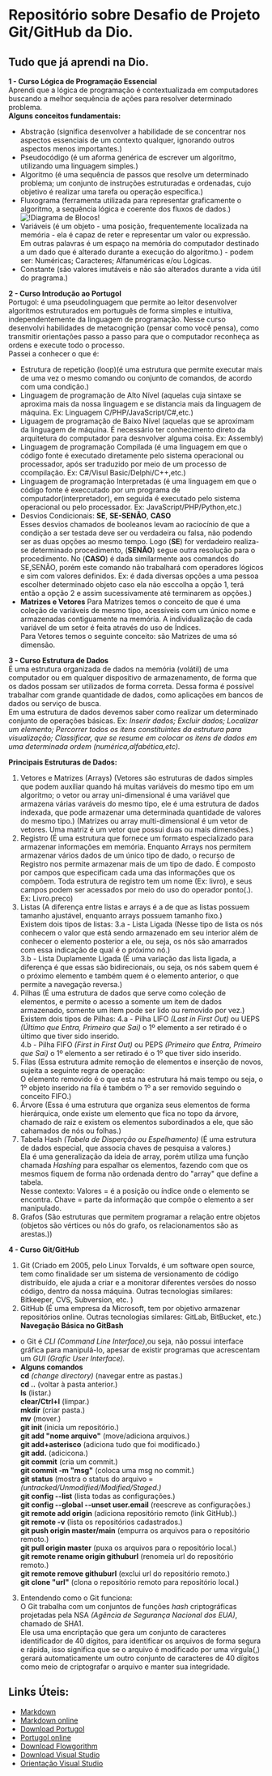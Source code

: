 # Repositório sobre Desafio de Projeto Git/GitHub da Dio.
## Tudo que já aprendi na Dio.
**1 - Curso Lógica de Programação Essencial**<br>
Aprendi que a lógica de programação é contextualizada em computadores buscando a melhor sequência de ações para resolver determinado problema.<br>
**Alguns conceitos fundamentais:**
- Abstração (significa desenvolver a habilidade de se concentrar nos aspectos essenciais de um contexto qualquer, ignorando outros aspectos menos importantes.)
- Pseudocódigo (é um aforma genérica de escrever um algoritmo, utilizando uma linguagem simples.)
- Algoritmo (é uma sequência de passos que resolve um determinado problema; um conjunto de instruções estruturadas e ordenadas, cujo objetivo é realizar uma tarefa ou operação específica.)
- Fluxograma (ferramenta utilizada para representar graficamente o algoritmo, a sequência lógica e coerente dos fluxos de dados.)
![!Diagrama de Blocos!](https://i.ytimg.com/vi/VX4Lmp2OTpw/maxresdefault.jpg)
- Variáveis (é um objeto - uma posição, frequentemente localizada na memória - ela é capaz de reter e representar um valor ou expressão.<br> Em outras palavras é um espaço na memória do computador destinado a um dado que é alterado durante a execução do algoritmo.) - podem ser: Numéricas; Caracteres; Alfanuméricas e/ou Lógicas.
- Constante (são valores imutáveis e não são alterados durante a vida útil do pragrama.)<br>

**2 - Curso Introdução ao Portugol**<br>
Portugol: é uma pseudolinguagem que permite ao leitor desenvolver algoritmos estruturados em português de forma simples e intuitiva, independentemente da linguagem de programação.
Nesse curso desenvolvi habilidades de metacognição (pensar como você pensa), como transmitir orientações passo a passo para que o computador reconheça as ordens e execute todo o processo.<br>
Passei a conhecer o que é:
- Estrutura de repetição (loop)(é uma estrutura que permite executar mais de uma vez o mesmo comando ou conjunto de comandos, de acordo com uma condição.)
- Linguagem de programação de Alto Nível (aquelas cuja sintaxe se aproxima mais da nossa linguagem e se distancia mais da linguagem de máquina. Ex: Linguagem C/PHP/JavaScript/C#,etc.)
- Liguagem de programação de Baixo Nível (aquelas que se aproximam da linguagem de máquina. É necessário ter conhecimento direto da arquitetura do computador para desnvolver alguma coisa. Ex: Assembly)
- Linguagem de programação Compilada (é uma linguagem em que o código fonte é executado diretamente pelo sistema operacional ou processador, após ser traduzido por meio de um processo de ccompilação. Ex: C#/Visul Basic/Delphi/C++,etc.)
- Linguagem de programação Interpretadas (é uma linguagem em que o código fonte é execcutado por um programa de computador(interpretador), em seguida é executado pelo sistema operacional ou pelo processador. Ex: JavaScript/PHP/Python,etc.)
- Desvios Condicionais: **SE**, **SE-SENÃO**, **CASO**<br>
Esses desvios chamados de booleanos levam ao raciocínio de que a condição a ser testada deve ser ou verdadeira ou falsa, não podendo ser as duas opções ao mesmo tempo. Logo (**SE**) for verdadeiro realiza-se determinado procedimento, (**SENÃO**) segue outra resolução para o procedimento. No (**CASO**) é dada similarmente aos comandos do SE,SENÃO, porém este comando não trabalhará com operadores lógicos e sim com valores definidos. Ex: é dada diversas opções a uma pessoa escolher determinado objeto caso ela não esccolha a opção 1, terá então a opção 2 e assim sucessivamente até terminarem as opções.)
- **Matrizes e Vetores**
Para Matrizes temos o conceito de que é uma coleção de variáveis de mesmo tipo, acessíveis com um único nome e armazenadas contiguamente na memória. A individualização de cada variável de um setor é feita através do uso de Índices.<br>
Para Vetores temos o seguinte conceito: são Matrizes de uma só dimensão.<br>

**3 - Curso Estrutura de Dados**<br>
É uma estrutura organizada de dados na memória (volátil) de uma computador ou em qualquer dispositivo de armazenamento, de forma que os dados possam ser utilizados de forma correta. Dessa forma é possível trabalhar com grande quantidade de dados, como aplicações em bancos de dados ou serviço de busca.<br>
Em uma estrutura de dados devemos saber como realizar um determinado conjunto de operações básicas. Ex: _Inserir dados; Excluir dados; Localizar um elemento; Percorrer todos os itens constituintes da estrutura para visualização; Classificar, que se resume em colocar os itens de dados em uma determinada ordem (numérica,alfabética,etc)._<br>

**Principais Estruturas de Dados:**
1. Vetores e Matrizes (Arrays) (Vetores são estruturas de dados simples que podem auxiliar quando há muitas variáveis do mesmo tipo em um algoritmo; o vetor ou array uni-dimensional é uma variável que armazena várias varáveis do mesmo tipo, ele é uma estrutura de dados indexada, que pode armazenar uma determinada quantidade de valores do mesmo tipo.) (Matrizes ou array multi-dimensional é um vetor de vetores. Uma matriz é um vetor que possui duas ou mais dimensões.)<br>
2. Registro (É uma estrutura que fornece um formato especializado para armazenar informações em memória. Enquanto Arrays nos permitem armazenar vários dados de um único tipo de dado, o recurso de Registro nos permite armazenar mais de um tipo de dado. É composto por campos que especificam cada uma das informações que os compõem. Toda estrutura de registro tem um nome (Ex: livro), e seus campos podem ser acessados por meio do uso do operador ponto(.). Ex: Livro.preco)<br>
3. Listas (A diferença entre listas e arrays é a de que as listas possuem tamanho ajustável, enquanto arrays possuem tamanho fixo.)<br>Existem dois tipos de listas:
3.a - Lista Ligada (Nesse tipo de lista os nós conhecem o valor que está sendo armazenado em seu interior além de conhecer o elemento posterior a ele, ou seja, os nós são amarrados com essa indicação de qual é o próximo nó.) <br>
3.b - Lista Duplamente Ligada (É uma variação das lista ligada, a diferença é que essas são bidirecionais, ou seja, os nós sabem quem é o próximo elemento e também quem é o elemento anterior, o que permite a navegação reversa.) <br>
4. Pilhas (É uma estrutura de dados que serve como coleção de elementos, e permite o acesso a somente um item de dados armazenado, somente um item pode ser lido ou removido por vez.) <br>Existem dois tipos de Pilhas: 
4.a - Pilha LIFO _(Last in First Out)_ ou UEPS _(Último que Entra, Primeiro que Sai)_ o 1º elemento a ser retirado é o último que tiver sido inserido. <br>
4.b - Pilha FIFO _(First in First Out)_ ou PEPS _(Primeiro que Entra, Primeiro que Sai)_ o 1º elemento a ser retirado é o 1º que tiver sido inserido. <br>
5. Filas (Essa estrutura admite remoção de elementos e inserção de novos, sujeita a seguinte regra de operação: <br>
O elemento removido é o que esta na estrutura há mais tempo ou seja, o 1º objeto inserido na fila é também o 1º a ser removido seguindo o conceito FIFO.)<br>
6. Árvore (Essa é uma estrutura que organiza seus elementos de forma hierárquica, onde existe um elemento que fica no topo da árvore, chamado de raiz e existem os elementos subordinados a ele, que são cahamados de nós ou folhas.)<br>
7. Tabela Hash _(Tabela de Disperção ou Espelhamento)_ (É uma estrutura de dados especial, que associa chaves de pesquisa a valores.)<br>
Ela é uma generalização da ideia de array, porém utiliza uma função chamada _Hashing_ para espalhar os elementos, fazendo com que os mesmos fiquem de forma não ordenada dentro do "array" que define a tabela.<br> 
Nesse contexto: Valores = é a posição ou índice onde o elemento se encontra. Chave = parte da informação que compõe o elemento a ser manipulado.<br>
8. Grafos (São estruturas que permitem programar a relação entre objetos (objetos são vértices ou nós do grafo, os relacionamentos são as arestas.))<br>

**4 - Curso Git/GitHub**<br>
1. Git (Criado em 2005, pelo Linux Torvalds, é um software open source, tem como finalidade ser um sistema de versionamento de código distribuído, ele ajuda a criar e a monitorar diferentes versões do nosso código, dentro da nossa máquina. Outras tecnologias similares: Bitkeeper, CVS, Subversion, etc. )<br>
2. GitHub (É uma empresa da Microsoft, tem por objetivo armazenar repositórios online. Outras tecnologias similares: GitLab, BitBucket, etc.)<br>
**Navegação Básica no GitBash**<br>
- o Git é _CLI (Command Line Interface)_,ou seja, não possui interface gráfica para manipulá-lo, apesar de existir programas que acrescentam um _GUI (Grafic User Interface)._<br>
- **Alguns comandos**<br>
**cd** _(change directory)_ (navegar entre as pastas.)<br>
**cd ..** (voltar à pasta anterior.)<br> 
**ls** (listar.)<br> 
**clear/Ctrl+l** (limpar.)<br>
**mkdir** (criar pasta.)<br>
**mv** (mover.)<br>
**git init** (inicia um repositório.)<br>
**git add "nome arquivo"** (move/adiciona arquivos.)<br>
**git add+asterisco** (adiciona tudo que foi modificado.)<br>
**git add.** (adicicona.)<br>
**git commit** (cria um commit.)<br>
**git commit -m "msg"** (coloca uma msg no commit.)<br>
**git status** (mostra o status do arquivo = _(untracked/Unmodified/Modified/Staged.)_<br>
**git config --list** (lista todas as configurações.)<br>
**git config --global --unset user.email** (reescreve as configurações.)<br>
**git remote add origin** (adiciona repositório remoto (link GitHub).)<br>
**git remote -v** (lista os repositórios cadastrados.)<br>
**git push origin master/main** (empurra os arquivos para o repositório remoto.)<br>
**git pull origin master** (puxa os arquivos para o repositório local.)<br>
**git remote rename origin githuburl** (renomeia url do repositório remoto.)<br>
**git remote remove githuburl** (exclui url do repositório remoto.)<br>
**git clone "url"** (clona o repositório remoto para repositório local.)
3. Entendendo como o Git funciona:
<br>O Git trabalha com um conjuntos de funções _hash_ criptográficas projetadas pela NSA _(Agência de Segurança Nacional dos EUA)_, chamado de SHA1.<br>
Ele usa uma encriptação que gera um conjunto de caracteres identificador de 40 dígitos, para identificar os arquivos de forma segura e rápida, isso significa que se o arquivo é modificado por uma vírgula(,) gerará automaticamente um outro conjunto de caracteres de 40 dígitos como meio de criptografar o arquivo e manter sua integridade.
## Links Úteis:
- [Markdown](https://www.markdownguide.org/basic-syntax)
- [Markdown online](https://dillinger.io/)
- [Download Portugol](https://github.com/UNIVALI-LITE/Portugol-Studio/releases/)
- [Portugol online](https://portugol-webstudio.cubos.io/ide)
- [Download Flowgorithm](http://flowgorithm.org/download/index.html)
- [Download Visual Studio](https://visualstudio.microsoft.com/pt-br/)
- [Orientação Visual Studio](https://docs.microsoft.com/pt-br/visualstudio/windows/?view=vs-2022&preserve-view=true)
